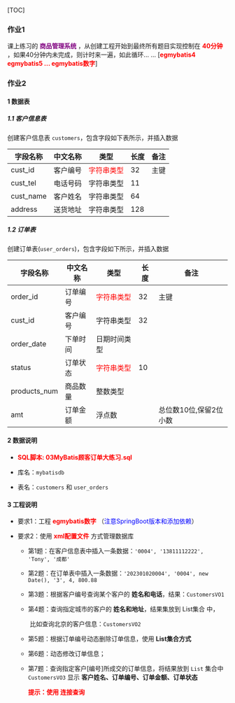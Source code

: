[TOC]

### 作业1

课上练习的 <font color=purple>**商品管理系统**</font> ，从创建工程开始到最终所有题目实现控制在 <font color=red>**40分钟**</font> ，如果40分钟内未完成，则计时来一遍，如此循环... ... [<font color=red>**egmybatis4  egmybatis5 ... egmybatis数字**</font>]



### 作业2

#### 1 数据表

##### 1.1 客户信息表

创建客户信息表 `customers`，包含字段如下表所示，并插入数据

| 字段名称  | 中文名称 | 类型                              | 长度 | 备注 |
| --------- | -------- | --------------------------------- | ---- | ---- |
| cust_id   | 客户编号 | <font color=red>字符串类型</font> | 32   | 主键 |
| cust_tel  | 电话号码 | 字符串类型                        | 11   |      |
| cust_name | 客户姓名 | 字符串类型                        | 64   |      |
| address   | 送货地址 | 字符串类型                        | 128  |      |



##### 1.2 订单表

创建订单表(`user_orders`)，包含字段如下所示，并插入数据

| 字段名称     | 中文名称 | 类型                              | 长度 | 备注                   |
| ------------ | -------- | --------------------------------- | ---- | ---------------------- |
| order_id     | 订单编号 | <font color=red>字符串类型</font> | 32   | 主键                   |
| cust_id      | 客户编号 | 字符串类型                        | 32   |                        |
| order_date   | 下单时间 | 日期时间类型                      |      |                        |
| status       | 订单状态 | <font color=red>字符串类型</font> | 10   |                        |
| products_num | 商品数量 | 整数类型                          |      |                        |
| amt          | 订单金额 | 浮点数                            |      | 总位数10位,保留2位小数 |

#### 2 数据说明

* <font color=red>**SQL脚本: 03MyBatis顾客订单大练习.sql**</font>

* 库名：`mybatisdb`
* 表名：`customers` 和 `user_orders`

#### 3 工程说明

* 要求1：工程 <font color=red>**egmybatis数字**</font> （<font color=blue>注意SpringBoot版本和添加依赖</font>）

* 要求2：使用 <font color=red>**xml配置文件**</font> 方式管理数据库

  * 第1题：在客户信息表中插入一条数据：`'0004', '13811112222', 'Tony', '成都'`

  * 第2题：在订单表中插入一条数据：`'202301020004', '0004', new Date(), '3', 4, 800.88`

  * 第3题：根据客户编号查询某个客户的 **姓名和电话**，结果：`CustomersVO1`

  * 第4题：查询指定城市的客户的 **姓名和地址**，结果集放到 List集合 中，

    ​             比如查询北京的客户信息：`CustomersVO2`

  * 第5题：根据订单编号动态删除订单信息，使用 **List集合方式**

  * 第6题：动态修改订单信息；

  * 第7题：查询指定客户[编号]所成交的订单信息，将结果放到 `List` 集合中`CustomersVO3`  显示 **客户姓名、订单编号、订单金额、订单状态**

    <font color=red>**提示：使用 连接查询**</font>













